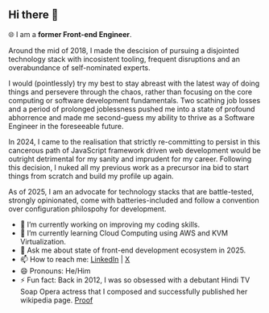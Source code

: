 ## Hi there 👋

🌐 I am a **former Front-end Engineer**.

Around the mid of 2018, I made the descision of pursuing a disjointed technology stack with incosistent tooling, frequent disruptions and an overabundance of self-nominated experts.

I would (pointlessly) try my best to stay abreast with the latest way of doing things and persevere through the chaos, rather than focusing on the core computing or software development fundamentals. Two scathing job losses and a period of prolonged joblessness pushed me into a state of profound abhorrence and made me second-guess my ability to thrive as a Software Engineer in the foreseeable future.

In 2024, I came to the realisation that strictly re-committing to persist in this cancerous path of JavaScript framework driven web development would be outright detrimental for my sanity and imprudent for my career. Following this decision, I nuked all my previous work as a precursor ina bid to start things from scratch and build my profile up again.

As of 2025, I am an advocate for technology stacks that are battle-tested, strongly opinionated, come with batteries-included and follow a convention over configuration philospohy for development.  

- 🔭 I’m currently working on improving my coding skills.
- 🌱 I’m currently learning Cloud Computing using AWS and KVM Virtualization.
- 💬 Ask me about state of front-end development ecosystem in 2025.
- 📫 How to reach me: [LinkedIn](https://www.linkedin.com/in/sujit-mohanty) | [X](https://www.x.com/_sujit_mohanty)
- 😄 Pronouns: He/Him
- ⚡ Fun fact: Back in 2012, I was so obsessed with a debutant Hindi TV Soap Opera actress that I composed and successfully published her wikipedia page. [Proof](https://en.wikipedia.org/wiki/Special:Contributions/Sujitmohanty2012)


